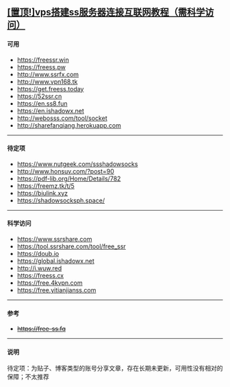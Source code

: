 [[置顶!]vps搭建ss服务器连接互联网教程（需科学访问）](https://medium.com/@jackme256/%E7%A7%91%E5%AD%A6%E4%B8%8A%E7%BD%91-vultr-vps-%E6%90%AD%E5%BB%BA-shadowsocks-ss-%E6%95%99%E7%A8%8B-%E6%96%B0%E6%89%8B%E5%90%91-968613081aae)
---
#### 可用
* https://freessr.win
* https://freess.pw
* http://www.ssrfx.com
* http://www.vpn168.tk
* https://get.freess.today
* https://52ssr.cn
* https://en.ss8.fun
* https://en.ishadowx.net
* http://webosss.com/tool/socket
* http://sharefanqiang.herokuapp.com
---
#### 待定项
* https://www.nutgeek.com/ssshadowsocks
* http://www.honsuv.com/?post=90
* https://pdf-lib.org/Home/Details/782
* https://freemz.tk/t/5
* https://biulink.xyz
* https://shadowsocksph.space/
---
#### 科学访问
* https://www.ssrshare.com
* https://tool.ssrshare.com/tool/free_ssr
* https://doub.io 
* https://global.ishadowx.net
* http://i.wuw.red 
* https://freess.cx
* https://free.4kvpn.com
* https://free.yitianjianss.com



---
#### 参考
* <s>https://free-ss.fq </s>
---
#### 说明
待定项：为贴子、博客类型的账号分享文章，存在长期未更新，可用性没有相对的保障；不太推荐
<!-- 
https://free-ss.site
https://free-ss.gq
http://shadowsockssr.tk
-->